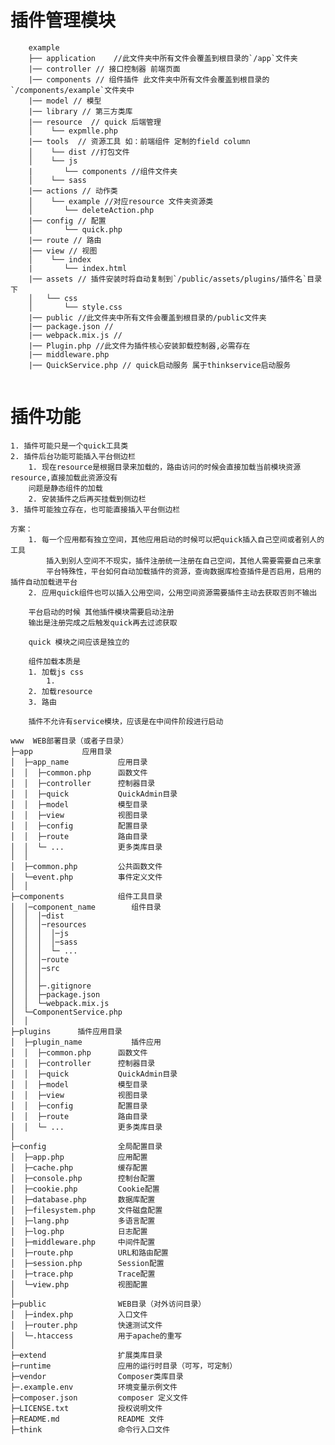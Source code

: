 插件管理模块
===============
```
    example
    ├── application    //此文件夹中所有文件会覆盖到根目录的`/app`文件夹
    |── controller // 接口控制器 前端页面
    |── components // 组件插件 此文件夹中所有文件会覆盖到根目录的`/components/example`文件夹中
    |── model // 模型
    |── library // 第三方类库
    |── resource  // quick 后端管理
    │    └── expmlle.php 
    |── tools  // 资源工具 如：前端组件 定制的field column
    │    └── dist //打包文件
    │    └── js
    |       └── components //组件文件夹
    │    └── sass
    |── actions // 动作类
    │    └── example //对应resource 文件夹资源类
    │       └── deleteAction.php
    |── config // 配置
    │       └── quick.php
    |── route // 路由
    |── view // 视图
    │    └── index
    |       └── index.html
    |── assets // 插件安装时将自动复制到`/public/assets/plugins/插件名`目录下
    │   └── css
    │       └── style.css
    |── public //此文件夹中所有文件会覆盖到根目录的/public文件夹
    |── package.json // 
    |── webpack.mix.js //
    |── Plugin.php //此文件为插件核心安装卸载控制器,必需存在
    |── middleware.php 
    |── QuickService.php // quick启动服务 属于thinkservice启动服务
    
```
# 插件功能
    1. 插件可能只是一个quick工具类
    2. 插件后台功能可能插入平台侧边栏
        1. 现在resource是根据目录来加载的，路由访问的时候会直接加载当前模块资源resource,直接加载此资源没有
        问题是静态组件的加载
        2. 安装插件之后再买挂载到侧边栏
    3. 插件可能独立存在，也可能直接插入平台侧边栏
    
    方案：
        1. 每一个应用都有独立空间，其他应用启动的时候可以把quick插入自己空间或者别人的工具
            插入到别人空间不不现实，插件注册统一注册在自己空间，其他人需要需要自己来拿
            平台特殊性，平台如何自动加载插件的资源，查询数据库检查插件是否启用，启用的插件自动加载进平台
        2. 应用quick组件也可以插入公用空间，公用空间资源需要插件主动去获取否则不输出
        
        平台启动的时候 其他插件模块需要启动注册
        输出是注册完成之后触发quick再去过滤获取
        
        quick 模块之间应该是独立的
        
        组件加载本质是
        1. 加载js css
            1. 
        2. 加载resource
        3. 路由
        
        插件不允许有service模块，应该是在中间件阶段进行启动
        
```
www  WEB部署目录（或者子目录）
├─app           应用目录
│  ├─app_name           应用目录
│  │  ├─common.php      函数文件
│  │  ├─controller      控制器目录
│  │  ├─quick           QuickAdmin目录
│  │  ├─model           模型目录
│  │  ├─view            视图目录
│  │  ├─config          配置目录
│  │  ├─route           路由目录
│  │  └─ ...            更多类库目录
│  │
│  ├─common.php         公共函数文件
│  └─event.php          事件定义文件
│  │
├─components            组件工具目录
│  │─component_name        组件目录
│  │  │─dist        
│  │  │─resources  
│  │  │  │─js    
│  │  │  │─sass
│  │  │  └─ ...   
│  │  │─route        
│  │  │─src        
│  │  │      
│  │  ├─.gitignore          
│  │  ├─package.json          
│  │  └─webpack.mix.js          
│  └─ComponentService.php          
│  │
├─plugins      插件应用目录
│  ├─plugin_name           插件应用
│  │  ├─common.php      函数文件
│  │  ├─controller      控制器目录
│  │  ├─quick           QuickAdmin目录
│  │  ├─model           模型目录
│  │  ├─view            视图目录
│  │  ├─config          配置目录
│  │  ├─route           路由目录
│  │  └─ ...            更多类库目录
│
├─config                全局配置目录
│  ├─app.php            应用配置
│  ├─cache.php          缓存配置
│  ├─console.php        控制台配置
│  ├─cookie.php         Cookie配置
│  ├─database.php       数据库配置
│  ├─filesystem.php     文件磁盘配置
│  ├─lang.php           多语言配置
│  ├─log.php            日志配置
│  ├─middleware.php     中间件配置
│  ├─route.php          URL和路由配置
│  ├─session.php        Session配置
│  ├─trace.php          Trace配置
│  └─view.php           视图配置
│
├─public                WEB目录（对外访问目录）
│  ├─index.php          入口文件
│  ├─router.php         快速测试文件
│  └─.htaccess          用于apache的重写
│
├─extend                扩展类库目录
├─runtime               应用的运行时目录（可写，可定制）
├─vendor                Composer类库目录
├─.example.env          环境变量示例文件
├─composer.json         composer 定义文件
├─LICENSE.txt           授权说明文件
├─README.md             README 文件
├─think                 命令行入口文件

```

